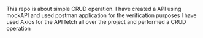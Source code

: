This repo is about simple CRUD operation.
I have created a API using mockAPI and used postman application for the verification purposes
I have used Axios for the API fetch all over the project and performed a CRUD operation
